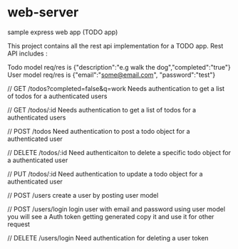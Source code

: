 # web-server
sample  express web app (TODO app)

This project contains all the rest api implementation for a TODO app. Rest API includes :

Todo model req/res is {"description":"e.g walk the dog","completed":"true"}  
User model req/res is {"email":"some@email.com", "password":"test"}


// GET /todos?completed=false&q=work
Needs authentication to get a list of todos for a authenticated users

// GET /todos/:id
Needs authentication to get a list of todos for a authenticated users

// POST /todos
Need authentication to post a todo object for a authenticated user

// DELETE /todos/:id
Need authenticaiton to delete a specific todo object for a authenticated user

// PUT /todos/:id
Need authentication to update a todo object for a authenticated user

// POST /users
create a user by posting user model

// POST /users/login
login user with email and password using user model you will see a Auth token getting generated copy it and use it for other request

// DELETE /users/login
Need authentication for deleting a user token 

